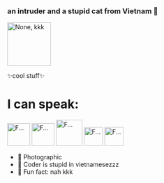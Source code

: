 ### an intruder and a stupid cat from Vietnam 👋

<img src="https://bit.ly/3CKC0Zk" alt="None, kkk" width="100px">

✨cool stuff✨
<html>
  <head></head>
  <body>
<h1>I can speak: </h1>
<span>
<img src="https://bit.ly/3jUTfOY" alt = "F..." title="JS" width="52">
<img src="https://bit.ly/3g5c4xU" alt = "F..." title="PYTHON" width="52">
<img src="https://bit.ly/3iMDWZh" alt = "F..." title="HTML" width="60">
<img src="https://bit.ly/37IU7R3" alt = "F..." title="CSS" width="43">
<img src="https://bit.ly/3iKnFnO" alt = "F..." title="JAVA" width="43">
</span> 
 </body>
</html>

- 🔭 Photographic
- 🌱 Coder is stupid in vietnamesezzz
- 🤞  Fun fact: nah kkk

